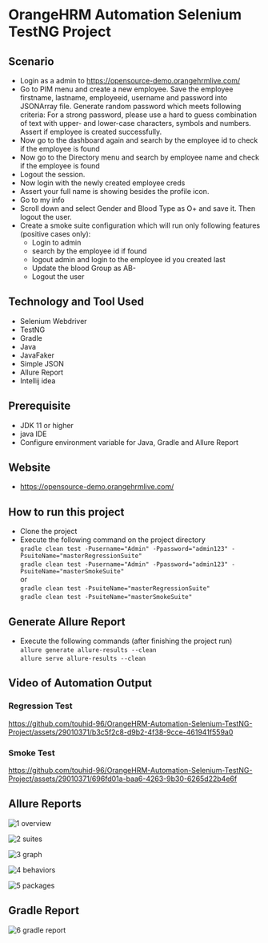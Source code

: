 # OrangeHRM Automation Selenium TestNG Project

## Scenario
- Login as a admin to https://opensource-demo.orangehrmlive.com/
- Go to PIM menu and create a new employee. Save the employee firstname, lastname, employeeid, username and password into JSONArray file. Generate random password which meets following criteria:
For a strong password, please use a hard to guess combination of text with upper- and lower-case characters, symbols and numbers. Assert if employee is created successfully.
- Now go to the dashboard again and search by the employee id to check if the employee is found
- Now go to the Directory menu and search by employee name and check if the employee is found
- Logout the session.
- Now login with the newly created employee creds
- Assert your full name is showing besides the profile icon.
- Go to my info
- Scroll down and select Gender and Blood Type as O+ and save it. Then logout the user.
- Create a smoke suite configuration which will run only following features (positive cases only):
  -	Login to admin
  - search by the employee id if found
  - logout admin and login to the employee id you created last
  -	Update the blood Group as AB-
  -	Logout the user

## Technology and Tool Used
- Selenium Webdriver
- TestNG
- Gradle
- Java
- JavaFaker
- Simple JSON
- Allure Report
- Intellij idea

## Prerequisite
- JDK 11 or higher
- java IDE
- Configure environment variable for Java, Gradle and Allure Report

## Website
- https://opensource-demo.orangehrmlive.com/

## How to run this project
- Clone the project
- Execute the following command on the project directory  
`gradle clean test -Pusername="Admin" -Ppassword="admin123" -PsuiteName="masterRegressionSuite"`  
`gradle clean test -Pusername="Admin" -Ppassword="admin123" -PsuiteName="masterSmokeSuite"`  
or  
`gradle clean test -PsuiteName="masterRegressionSuite"`  
`gradle clean test -PsuiteName="masterSmokeSuite"`

## Generate Allure Report
- Execute the following commands (after finishing the project run)  
`allure generate allure-results --clean`  
`allure serve allure-results --clean`

## Video of Automation Output
### Regression Test
https://github.com/touhid-96/OrangeHRM-Automation-Selenium-TestNG-Project/assets/29010371/b3c5f2c8-d9b2-4f38-9cce-461941f559a0

### Smoke Test
https://github.com/touhid-96/OrangeHRM-Automation-Selenium-TestNG-Project/assets/29010371/696fd01a-baa6-4263-9b30-6265d22b4e6f

## Allure Reports
![1 overview](https://github.com/touhid-96/OrangeHRM-Automation-Selenium-TestNG-Project/assets/29010371/0a501781-a0f5-486d-ac8a-56d9b374ec22)

![2 suites](https://github.com/touhid-96/OrangeHRM-Automation-Selenium-TestNG-Project/assets/29010371/66d69fe9-7748-4f7d-b98c-b4c317304c7a)

![3 graph](https://github.com/touhid-96/OrangeHRM-Automation-Selenium-TestNG-Project/assets/29010371/7dd2cb5d-2329-4ef9-a7e6-1f655684708f)

![4 behaviors](https://github.com/touhid-96/OrangeHRM-Automation-Selenium-TestNG-Project/assets/29010371/97b9bd60-48f9-4e1a-bb1a-7c7ded552b1e)

![5 packages](https://github.com/touhid-96/OrangeHRM-Automation-Selenium-TestNG-Project/assets/29010371/ed51faee-139a-476a-b22a-3c4e62a17307)


## Gradle Report
![6 gradle report](https://github.com/touhid-96/OrangeHRM-Automation-Selenium-TestNG-Project/assets/29010371/48d61c6e-b7fa-4176-83cd-a54ee706bced)
